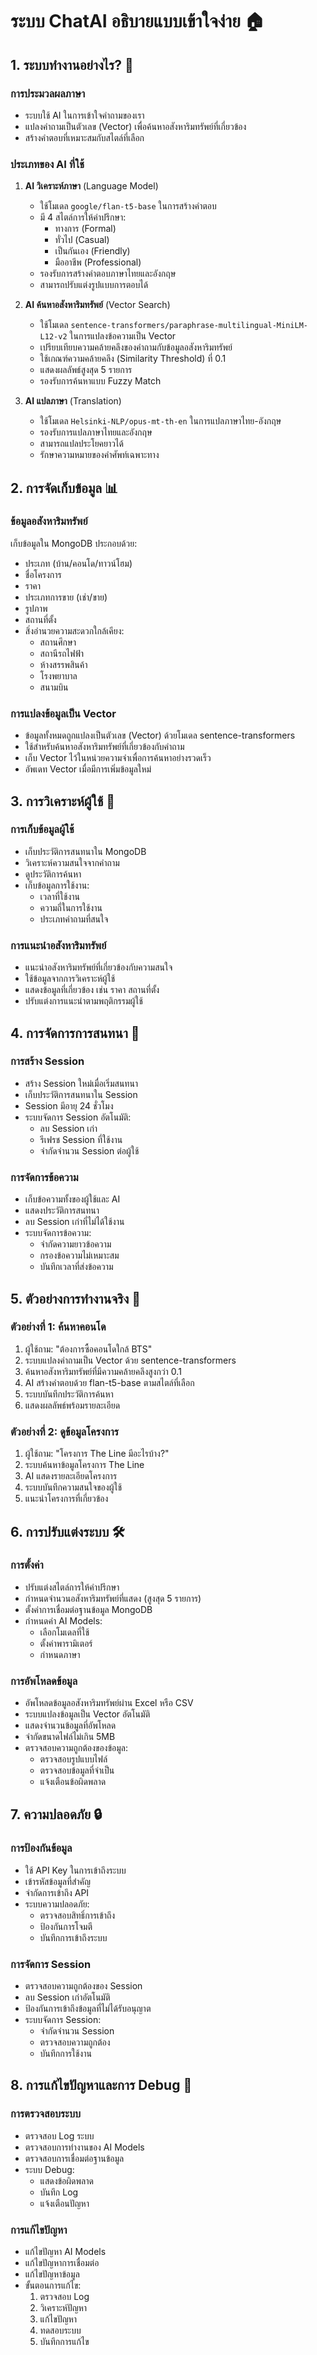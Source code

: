 # ระบบ ChatAI อธิบายแบบเข้าใจง่าย 🏠

## 1. ระบบทำงานอย่างไร? 🤖

### การประมวลผลภาษา
- ระบบใช้ AI ในการเข้าใจคำถามของเรา
- แปลงคำถามเป็นตัวเลข (Vector) เพื่อค้นหาอสังหาริมทรัพย์ที่เกี่ยวข้อง
- สร้างคำตอบที่เหมาะสมกับสไตล์ที่เลือก

### ประเภทของ AI ที่ใช้
1. **AI วิเคราะห์ภาษา** (Language Model)
   - ใช้โมเดล `google/flan-t5-base` ในการสร้างคำตอบ
   - มี 4 สไตล์การให้คำปรึกษา:
     - ทางการ (Formal)
     - ทั่วไป (Casual)
     - เป็นกันเอง (Friendly)
     - มืออาชีพ (Professional)
   - รองรับการสร้างคำตอบภาษาไทยและอังกฤษ
   - สามารถปรับแต่งรูปแบบการตอบได้

2. **AI ค้นหาอสังหาริมทรัพย์** (Vector Search)
   - ใช้โมเดล `sentence-transformers/paraphrase-multilingual-MiniLM-L12-v2` ในการแปลงข้อความเป็น Vector
   - เปรียบเทียบความคล้ายคลึงของคำถามกับข้อมูลอสังหาริมทรัพย์
   - ใช้เกณฑ์ความคล้ายคลึง (Similarity Threshold) ที่ 0.1
   - แสดงผลลัพธ์สูงสุด 5 รายการ
   - รองรับการค้นหาแบบ Fuzzy Match

3. **AI แปลภาษา** (Translation)
   - ใช้โมเดล `Helsinki-NLP/opus-mt-th-en` ในการแปลภาษาไทย-อังกฤษ
   - รองรับการแปลภาษาไทยและอังกฤษ
   - สามารถแปลประโยคยาวได้
   - รักษาความหมายของคำศัพท์เฉพาะทาง

## 2. การจัดเก็บข้อมูล 📊

### ข้อมูลอสังหาริมทรัพย์
เก็บข้อมูลใน MongoDB ประกอบด้วย:
- ประเภท (บ้าน/คอนโด/ทาวน์โฮม)
- ชื่อโครงการ
- ราคา
- ประเภทการขาย (เช่า/ขาย)
- รูปภาพ
- สถานที่ตั้ง
- สิ่งอำนวยความสะดวกใกล้เคียง:
  - สถานศึกษา
  - สถานีรถไฟฟ้า
  - ห้างสรรพสินค้า
  - โรงพยาบาล
  - สนามบิน

### การแปลงข้อมูลเป็น Vector
- ข้อมูลทั้งหมดถูกแปลงเป็นตัวเลข (Vector) ด้วยโมเดล sentence-transformers
- ใช้สำหรับค้นหาอสังหาริมทรัพย์ที่เกี่ยวข้องกับคำถาม
- เก็บ Vector ไว้ในหน่วยความจำเพื่อการค้นหาอย่างรวดเร็ว
- อัพเดท Vector เมื่อมีการเพิ่มข้อมูลใหม่

## 3. การวิเคราะห์ผู้ใช้ 👤

### การเก็บข้อมูลผู้ใช้
- เก็บประวัติการสนทนาใน MongoDB
- วิเคราะห์ความสนใจจากคำถาม
- ดูประวัติการค้นหา
- เก็บข้อมูลการใช้งาน:
  - เวลาที่ใช้งาน
  - ความถี่ในการใช้งาน
  - ประเภทคำถามที่สนใจ

### การแนะนำอสังหาริมทรัพย์
- แนะนำอสังหาริมทรัพย์ที่เกี่ยวข้องกับความสนใจ
- ใช้ข้อมูลจากการวิเคราะห์ผู้ใช้
- แสดงข้อมูลที่เกี่ยวข้อง เช่น ราคา สถานที่ตั้ง
- ปรับแต่งการแนะนำตามพฤติกรรมผู้ใช้

## 4. การจัดการการสนทนา 💬

### การสร้าง Session
- สร้าง Session ใหม่เมื่อเริ่มสนทนา
- เก็บประวัติการสนทนาใน Session
- Session มีอายุ 24 ชั่วโมง
- ระบบจัดการ Session อัตโนมัติ:
  - ลบ Session เก่า
  - รีเฟรช Session ที่ใช้งาน
  - จำกัดจำนวน Session ต่อผู้ใช้

### การจัดการข้อความ
- เก็บข้อความทั้งของผู้ใช้และ AI
- แสดงประวัติการสนทนา
- ลบ Session เก่าที่ไม่ได้ใช้งาน
- ระบบจัดการข้อความ:
  - จำกัดความยาวข้อความ
  - กรองข้อความไม่เหมาะสม
  - บันทึกเวลาที่ส่งข้อความ

## 5. ตัวอย่างการทำงานจริง 🌟

### ตัวอย่างที่ 1: ค้นหาคอนโด
1. ผู้ใช้ถาม: "ต้องการซื้อคอนโดใกล้ BTS"
2. ระบบแปลงคำถามเป็น Vector ด้วย sentence-transformers
3. ค้นหาอสังหาริมทรัพย์ที่มีความคล้ายคลึงสูงกว่า 0.1
4. AI สร้างคำตอบด้วย flan-t5-base ตามสไตล์ที่เลือก
5. ระบบบันทึกประวัติการค้นหา
6. แสดงผลลัพธ์พร้อมรายละเอียด

### ตัวอย่างที่ 2: ดูข้อมูลโครงการ
1. ผู้ใช้ถาม: "โครงการ The Line มีอะไรบ้าง?"
2. ระบบค้นหาข้อมูลโครงการ The Line
3. AI แสดงรายละเอียดโครงการ
4. ระบบบันทึกความสนใจของผู้ใช้
5. แนะนำโครงการที่เกี่ยวข้อง

## 6. การปรับแต่งระบบ 🛠️

### การตั้งค่า
- ปรับแต่งสไตล์การให้คำปรึกษา
- กำหนดจำนวนอสังหาริมทรัพย์ที่แสดง (สูงสุด 5 รายการ)
- ตั้งค่าการเชื่อมต่อฐานข้อมูล MongoDB
- กำหนดค่า AI Models:
  - เลือกโมเดลที่ใช้
  - ตั้งค่าพารามิเตอร์
  - กำหนดภาษา

### การอัพโหลดข้อมูล
- อัพโหลดข้อมูลอสังหาริมทรัพย์ผ่าน Excel หรือ CSV
- ระบบแปลงข้อมูลเป็น Vector อัตโนมัติ
- แสดงจำนวนข้อมูลที่อัพโหลด
- จำกัดขนาดไฟล์ไม่เกิน 5MB
- ตรวจสอบความถูกต้องของข้อมูล:
  - ตรวจสอบรูปแบบไฟล์
  - ตรวจสอบข้อมูลที่จำเป็น
  - แจ้งเตือนข้อผิดพลาด

## 7. ความปลอดภัย 🔒

### การป้องกันข้อมูล
- ใช้ API Key ในการเข้าถึงระบบ
- เข้ารหัสข้อมูลที่สำคัญ
- จำกัดการเข้าถึง API
- ระบบความปลอดภัย:
  - ตรวจสอบสิทธิ์การเข้าถึง
  - ป้องกันการโจมตี
  - บันทึกการเข้าถึงระบบ

### การจัดการ Session
- ตรวจสอบความถูกต้องของ Session
- ลบ Session เก่าอัตโนมัติ
- ป้องกันการเข้าถึงข้อมูลที่ไม่ได้รับอนุญาต
- ระบบจัดการ Session:
  - จำกัดจำนวน Session
  - ตรวจสอบความถูกต้อง
  - บันทึกการใช้งาน

## 8. การแก้ไขปัญหาและการ Debug 🐛

### การตรวจสอบระบบ
- ตรวจสอบ Log ระบบ
- ตรวจสอบการทำงานของ AI Models
- ตรวจสอบการเชื่อมต่อฐานข้อมูล
- ระบบ Debug:
  - แสดงข้อผิดพลาด
  - บันทึก Log
  - แจ้งเตือนปัญหา

### การแก้ไขปัญหา
- แก้ไขปัญหา AI Models
- แก้ไขปัญหาการเชื่อมต่อ
- แก้ไขปัญหาข้อมูล
- ขั้นตอนการแก้ไข:
  1. ตรวจสอบ Log
  2. วิเคราะห์ปัญหา
  3. แก้ไขปัญหา
  4. ทดสอบระบบ
  5. บันทึกการแก้ไข 